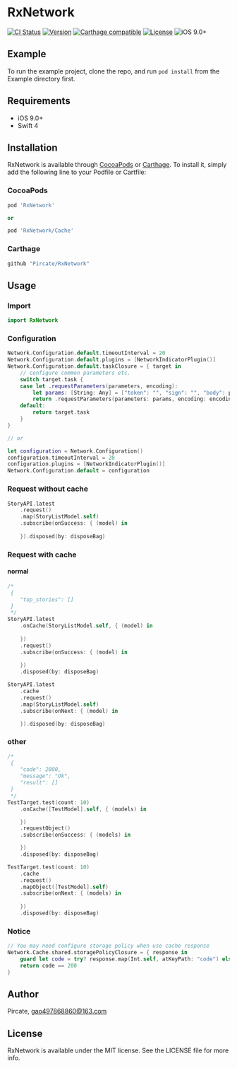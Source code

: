 # RxNetwork

[![CI Status](http://img.shields.io/travis/Pircate/RxNetwork.svg?style=flat)](https://travis-ci.org/Pircate/RxNetwork)
[![Version](https://img.shields.io/cocoapods/v/RxNetwork.svg?style=flat)](http://cocoapods.org/pods/RxNetwork)
[![Carthage compatible](https://img.shields.io/badge/Carthage-compatible-4BC51D.svg?style=flat)](https://github.com/Carthage/Carthage)
[![License](https://img.shields.io/cocoapods/l/RxNetwork.svg?style=flat)](http://cocoapods.org/pods/RxNetwork)
![iOS 9.0+](https://img.shields.io/badge/iOS-9.0%2B-blue.svg)

## Example

To run the example project, clone the repo, and run `pod install` from the Example directory first.

## Requirements

* iOS 9.0+
* Swift 4

## Installation

RxNetwork is available through [CocoaPods](http://cocoapods.org) or [Carthage](https://github.com/Carthage/Carthage). To install
it, simply add the following line to your Podfile or Cartfile:

### CocoaPods

```ruby
pod 'RxNetwork'

or

pod 'RxNetwork/Cache'
```

### Carthage
```ruby
github "Pircate/RxNetwork"
```

## Usage

### Import

``` swift
import RxNetwork
```

### Configuration

```swift
Network.Configuration.default.timeoutInterval = 20
Network.Configuration.default.plugins = [NetworkIndicatorPlugin()]
Network.Configuration.default.taskClosure = { target in
    // configure common parameters etc.
    switch target.task {
    case let .requestParameters(parameters, encoding):
        let params: [String: Any] = ["token": "", "sign": "", "body": parameters]
        return .requestParameters(parameters: params, encoding: encoding)
    default:
        return target.task
    }
}

// or

let configuration = Network.Configuration()
configuration.timeoutInterval = 20
configuration.plugins = [NetworkIndicatorPlugin()]
Network.Configuration.default = configuration
```

### Request without cache

```swift
StoryAPI.latest
    .request()
    .map(StoryListModel.self)
    .subscribe(onSuccess: { (model) in
        
    }).disposed(by: disposeBag)
```

### Request with cache

#### normal

```swift
/*
 {
    "top_stories": []
 }
 */
StoryAPI.latest
    .onCache(StoryListModel.self, { (model) in
        
    })
    .request()
    .subscribe(onSuccess: { (model) in
        
    })
    .disposed(by: disposeBag)

StoryAPI.latest
    .cache
    .request()
    .map(StoryListModel.self)
    .subscribe(onNext: { (model) in

    }).disposed(by: disposeBag)
```

### other

```swift
/*
 {
    "code": 2000,
    "message": "Ok",
    "result": []
 }
 */
TestTarget.test(count: 10)
    .onCache([TestModel].self, { (models) in

    })
    .requestObject()
    .subscribe(onSuccess: { (models) in

    })
    .disposed(by: disposeBag)

TestTarget.test(count: 10)
    .cache
    .request()
    .mapObject([TestModel].self)
    .subscribe(onNext: { (models) in
        
    })
    .disposed(by: disposeBag)
```

### Notice

```swift
// You may need configure storage policy when use cache response
Network.Cache.shared.storagePolicyClosure = { response in
    guard let code = try? response.map(Int.self, atKeyPath: "code") else { return false }
    return code == 200
}
```

## Author

Pircate, gao497868860@163.com

## License

RxNetwork is available under the MIT license. See the LICENSE file for more info.
